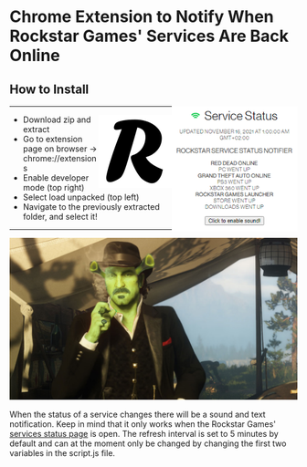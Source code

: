 # Chrome Extension to Notify When Rockstar Games' Services Are Back Online  
## How to Install
<img align="right" width="220" height="220" src="showcase.png">

--- 

<img align="right" width="128" height="128" src="icon.png">


- Download zip and extract
- Go to extension page on browser
  -> chrome://extensions
- Enable developer mode (top right)
- Select load unpacked (top left)
- Navigate to the previously extracted folder, and select it!

---

![](art.png)
 
 When the status of a service changes there will be a sound and text notification. Keep in mind that it only works when the Rockstar Games' [services status page](https://support.rockstargames.com/servicestatus) is open. The refresh interval is set to 5 minutes by default and can at the moment only be changed by changing the first two variables in the script.js file.
